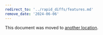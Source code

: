 ```yaml
---
redirect_to: '../rapid_diffs/features.md'
remove_date: '2024-06-06'
---
```


This document was moved to [another location](../rapid_diffs/features.md).

<!-- This redirect file can be deleted after <2024-06-06>. -->
<!-- Redirects that point to other docs in the same project expire in three months. -->
<!-- Redirects that point to docs in a different project or site (for example, link is not relative and starts with `https:`) expire in one year. -->
<!-- Before deletion, see: https://docs.gitlab.com/ee/development/documentation/redirects.html -->
